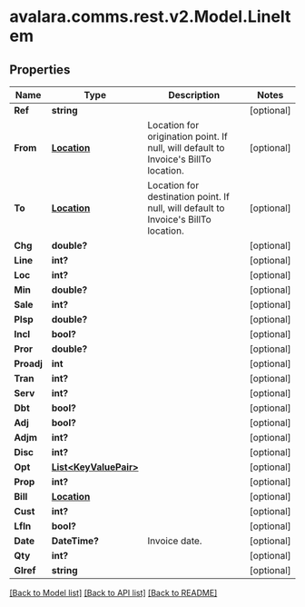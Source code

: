 
# avalara.comms.rest.v2.Model.LineItem

## Properties

Name | Type | Description | Notes
------------ | ------------- | ------------- | -------------
**Ref** | **string** |  | [optional] 
**From** | [**Location**](Location.md) | Location for origination point. If null, will default to Invoice&#39;s BillTo location. | [optional] 
**To** | [**Location**](Location.md) | Location for destination point. If null, will default to Invoice&#39;s BillTo location. | [optional] 
**Chg** | **double?** |  | [optional] 
**Line** | **int?** |  | [optional] 
**Loc** | **int?** |  | [optional] 
**Min** | **double?** |  | [optional] 
**Sale** | **int?** |  | [optional] 
**Plsp** | **double?** |  | [optional] 
**Incl** | **bool?** |  | [optional] 
**Pror** | **double?** |  | [optional] 
**Proadj** | **int** |  | [optional] 
**Tran** | **int?** |  | [optional] 
**Serv** | **int?** |  | [optional] 
**Dbt** | **bool?** |  | [optional] 
**Adj** | **bool?** |  | [optional] 
**Adjm** | **int?** |  | [optional] 
**Disc** | **int?** |  | [optional] 
**Opt** | [**List&lt;KeyValuePair&gt;**](KeyValuePair.md) |  | [optional] 
**Prop** | **int?** |  | [optional] 
**Bill** | [**Location**](Location.md) |  | [optional] 
**Cust** | **int?** |  | [optional] 
**Lfln** | **bool?** |  | [optional] 
**Date** | **DateTime?** | Invoice date. | [optional] 
**Qty** | **int?** |  | [optional] 
**Glref** | **string** |  | [optional] 

[[Back to Model list]](../README.md#documentation-for-models)
[[Back to API list]](../README.md#documentation-for-api-endpoints)
[[Back to README]](../README.md)

